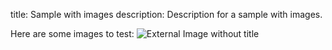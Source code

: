 title: Sample with images
description: Description for a sample with images.

Here are some images to test:
![External Image without title]()